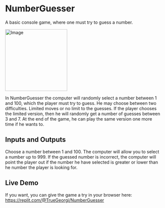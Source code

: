 # NumberGuesser
A basic console game, where one must try to guess a number.

<img alt="Image" width="200px" src= "http://www.learningaboutelectronics.com/images/Guess-a-number-from-1-to-10.png" />

In NumberGuesser the computer will randomly select a number between 1 and 100, which the player must try to guess. He may choose between two difficulties. Limited moves or no limit to the guesses. If the player chooses the limited version, then he will randomly get a number of guesses between 3 and 7. At the end of the game, he can play the same version one more time if he wants to.

## Inputs and Outputs
Choose a number between 1 and 100. The computer will allow you to select a number up to 999. If the guessed number is incorrect, the computer will point the player out if the number he have selected is greater or lower than he number the player is looking for.

## Live Demo

If you want, you can give the game a try in your browser here:
https://replit.com/@TrueGeorgi/NumberGuesser
 
